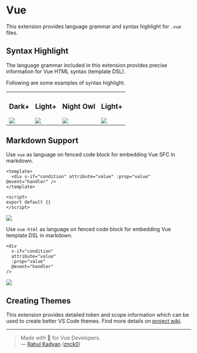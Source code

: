 # Vue

This extension provides language grammar and syntax highlight for `.vue` files.

## Syntax Highlight

The language grammar included in this extension provides precise information for
Vue HTML syntax (template DSL).

Following are some examples of syntax highlight.

<table border="0">
  <tbody>
  <tr>
    <td>
      <h3>Dark+</h3>
      <img src="https://raw.githubusercontent.com/znck/vue-developer-experience/master/extensions/vscode-vue/demo/Dark.png">
    </td>
    <td>
      <h3>Light+</h3>
      <img src="https://raw.githubusercontent.com/znck/vue-developer-experience/master/extensions/vscode-vue/demo/Light.png">
    </td>
    <td>
      <h3>Night Owl</h3>
      <img src="https://raw.githubusercontent.com/znck/vue-developer-experience/master/extensions/vscode-vue/demo/NightOwl.png">
    </td>
    <td>
      <h3>Light+</h3>
      <img src="https://raw.githubusercontent.com/znck/vue-developer-experience/master/extensions/vscode-vue/demo/NightOwl.png">
    </td>
  </tr>
  </tbody>
</table>

## Markdown Support

Use `vue` as language on fenced code block
for embedding Vue SFC in markdown.

```vue
<template>
  <div v-if="condition" attribute="value" :prop="value" @event="handler" />
</template>

<script>
export default {}
</script>
```

![](https://raw.githubusercontent.com/znck/vue-developer-experience/master/extensions/vscode-vue/demo/FencedCodeBlock-Vue.png)

Use `vue-html` as language on fenced code block
for embedding Vue template DSL in markdown.

```vue-html
<div
  v-if="condition"
  attribute="value"
  :prop="value"
  @event="handler"
/>
```

![](https://raw.githubusercontent.com/znck/vue-developer-experience/master/extensions/vscode-vue/demo/FencedCodeBlock-VueHTML.png)

## Creating Themes

This extension provides detailed token and scope information which can be
used to create better VS Code themes. Find more details on [project wiki](https://github.com/znck/vue-developer-experience/wiki/Theme-Guide).

---

> Made with 💚 for Vue Developers.  
> — [Rahul Kadyan](https://znck.me) ([znck0](https://twitter.com/znck0))
